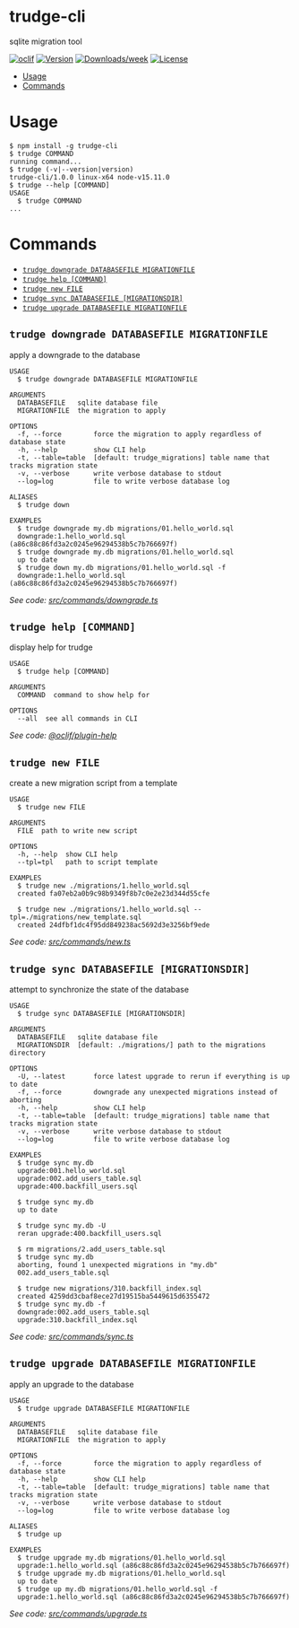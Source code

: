 trudge-cli
==========

sqlite migration tool

[![oclif](https://img.shields.io/badge/cli-oclif-brightgreen.svg)](https://oclif.io)
[![Version](https://img.shields.io/npm/v/trudge-cli.svg)](https://npmjs.org/package/trudge-cli)
[![Downloads/week](https://img.shields.io/npm/dw/trudge-cli.svg)](https://npmjs.org/package/trudge-cli)
[![License](https://img.shields.io/npm/l/trudge-cli.svg)](https://github.com/numberoverzero/trudge-cli/blob/master/package.json)

<!-- toc -->
* [Usage](#usage)
* [Commands](#commands)
<!-- tocstop -->
# Usage
<!-- usage -->
```sh-session
$ npm install -g trudge-cli
$ trudge COMMAND
running command...
$ trudge (-v|--version|version)
trudge-cli/1.0.0 linux-x64 node-v15.11.0
$ trudge --help [COMMAND]
USAGE
  $ trudge COMMAND
...
```
<!-- usagestop -->
# Commands
<!-- commands -->
* [`trudge downgrade DATABASEFILE MIGRATIONFILE`](#trudge-downgrade-databasefile-migrationfile)
* [`trudge help [COMMAND]`](#trudge-help-command)
* [`trudge new FILE`](#trudge-new-file)
* [`trudge sync DATABASEFILE [MIGRATIONSDIR]`](#trudge-sync-databasefile-migrationsdir)
* [`trudge upgrade DATABASEFILE MIGRATIONFILE`](#trudge-upgrade-databasefile-migrationfile)

## `trudge downgrade DATABASEFILE MIGRATIONFILE`

apply a downgrade to the database

```
USAGE
  $ trudge downgrade DATABASEFILE MIGRATIONFILE

ARGUMENTS
  DATABASEFILE   sqlite database file
  MIGRATIONFILE  the migration to apply

OPTIONS
  -f, --force        force the migration to apply regardless of database state
  -h, --help         show CLI help
  -t, --table=table  [default: trudge_migrations] table name that tracks migration state
  -v, --verbose      write verbose database to stdout
  --log=log          file to write verbose database log

ALIASES
  $ trudge down

EXAMPLES
  $ trudge downgrade my.db migrations/01.hello_world.sql
  downgrade:1.hello_world.sql (a86c88c86fd3a2c0245e96294538b5c7b766697f)
  $ trudge downgrade my.db migrations/01.hello_world.sql
  up to date
  $ trudge down my.db migrations/01.hello_world.sql -f
  downgrade:1.hello_world.sql (a86c88c86fd3a2c0245e96294538b5c7b766697f)
```

_See code: [src/commands/downgrade.ts](https://github.com/numberoverzero/trudge-cli/blob/v1.0.0/src/commands/downgrade.ts)_

## `trudge help [COMMAND]`

display help for trudge

```
USAGE
  $ trudge help [COMMAND]

ARGUMENTS
  COMMAND  command to show help for

OPTIONS
  --all  see all commands in CLI
```

_See code: [@oclif/plugin-help](https://github.com/oclif/plugin-help/blob/v3.2.2/src/commands/help.ts)_

## `trudge new FILE`

create a new migration script from a template

```
USAGE
  $ trudge new FILE

ARGUMENTS
  FILE  path to write new script

OPTIONS
  -h, --help  show CLI help
  --tpl=tpl   path to script template

EXAMPLES
  $ trudge new ./migrations/1.hello_world.sql
  created fa07eb2a0b9c98b9349f8b7c0e2e23d344d55cfe

  $ trudge new ./migrations/1.hello_world.sql --tpl=./migrations/new_template.sql
  created 24dfbf1dc4f95dd849238ac5692d3e3256bf9ede
```

_See code: [src/commands/new.ts](https://github.com/numberoverzero/trudge-cli/blob/v1.0.0/src/commands/new.ts)_

## `trudge sync DATABASEFILE [MIGRATIONSDIR]`

attempt to synchronize the state of the database

```
USAGE
  $ trudge sync DATABASEFILE [MIGRATIONSDIR]

ARGUMENTS
  DATABASEFILE   sqlite database file
  MIGRATIONSDIR  [default: ./migrations/] path to the migrations directory

OPTIONS
  -U, --latest       force latest upgrade to rerun if everything is up to date
  -f, --force        downgrade any unexpected migrations instead of aborting
  -h, --help         show CLI help
  -t, --table=table  [default: trudge_migrations] table name that tracks migration state
  -v, --verbose      write verbose database to stdout
  --log=log          file to write verbose database log

EXAMPLES
  $ trudge sync my.db
  upgrade:001.hello_world.sql
  upgrade:002.add_users_table.sql
  upgrade:400.backfill_users.sql

  $ trudge sync my.db
  up to date

  $ trudge sync my.db -U
  reran upgrade:400.backfill_users.sql

  $ rm migrations/2.add_users_table.sql
  $ trudge sync my.db
  aborting, found 1 unexpected migrations in "my.db"
  002.add_users_table.sql

  $ trudge new migrations/310.backfill_index.sql
  created 4259dd3cbaf8ece27d19515ba5449615d6355472
  $ trudge sync my.db -f
  downgrade:002.add_users_table.sql
  upgrade:310.backfill_index.sql
```

_See code: [src/commands/sync.ts](https://github.com/numberoverzero/trudge-cli/blob/v1.0.0/src/commands/sync.ts)_

## `trudge upgrade DATABASEFILE MIGRATIONFILE`

apply an upgrade to the database

```
USAGE
  $ trudge upgrade DATABASEFILE MIGRATIONFILE

ARGUMENTS
  DATABASEFILE   sqlite database file
  MIGRATIONFILE  the migration to apply

OPTIONS
  -f, --force        force the migration to apply regardless of database state
  -h, --help         show CLI help
  -t, --table=table  [default: trudge_migrations] table name that tracks migration state
  -v, --verbose      write verbose database to stdout
  --log=log          file to write verbose database log

ALIASES
  $ trudge up

EXAMPLES
  $ trudge upgrade my.db migrations/01.hello_world.sql
  upgrade:1.hello_world.sql (a86c88c86fd3a2c0245e96294538b5c7b766697f)
  $ trudge upgrade my.db migrations/01.hello_world.sql
  up to date
  $ trudge up my.db migrations/01.hello_world.sql -f
  upgrade:1.hello_world.sql (a86c88c86fd3a2c0245e96294538b5c7b766697f)
```

_See code: [src/commands/upgrade.ts](https://github.com/numberoverzero/trudge-cli/blob/v1.0.0/src/commands/upgrade.ts)_
<!-- commandsstop -->
